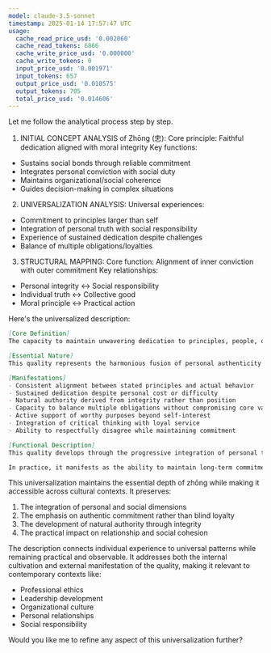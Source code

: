 ```yaml
---
model: claude-3.5-sonnet
timestamp: 2025-01-14 17:57:47 UTC
usage:
  cache_read_price_usd: '0.002060'
  cache_read_tokens: 6866
  cache_write_price_usd: '0.000000'
  cache_write_tokens: 0
  input_price_usd: '0.001971'
  input_tokens: 657
  output_price_usd: '0.010575'
  output_tokens: 705
  total_price_usd: '0.014606'
---
```


Let me follow the analytical process step by step.

1. INITIAL CONCEPT ANALYSIS of Zhōng (忠):
Core principle: Faithful dedication aligned with moral integrity
Key functions:
- Sustains social bonds through reliable commitment
- Integrates personal conviction with social duty
- Maintains organizational/social coherence
- Guides decision-making in complex situations

2. UNIVERSALIZATION ANALYSIS:
Universal experiences:
- Commitment to principles larger than self
- Integration of personal truth with social responsibility
- Experience of sustained dedication despite challenges
- Balance of multiple obligations/loyalties

3. STRUCTURAL MAPPING:
Core function: Alignment of inner conviction with outer commitment
Key relationships:
- Personal integrity ↔ Social responsibility
- Individual truth ↔ Collective good
- Moral principle ↔ Practical action

Here's the universalized description:

```markdown
[Core Definition]
The capacity to maintain unwavering dedication to principles, people, or purposes while preserving personal integrity and moral conviction. It manifests as the seamless integration of inner truth with outer commitment, expressing itself through consistent, responsible action that serves both individual conscience and collective good.

[Essential Nature]
This quality represents the harmonious fusion of personal authenticity with dedicated service, transcending mere obligation or blind loyalty. It emerges from the deep alignment between one's inner moral compass and external commitments, creating a form of dedication that is both principled and practical. This alignment generates a natural authority and trustworthiness that strengthens social bonds while preserving individual integrity.

[Manifestations]
- Consistent alignment between stated principles and actual behavior
- Sustained dedication despite personal cost or difficulty
- Natural authority derived from integrity rather than position
- Capacity to balance multiple obligations without compromising core values
- Active support of worthy purposes beyond self-interest
- Integration of critical thinking with loyal service
- Ability to respectfully disagree while maintaining commitment

[Functional Description]
This quality develops through the progressive integration of personal truth with social responsibility. It begins with simple reliability, grows through testing experiences that demand both conviction and flexibility, and matures into a stable capacity for principled dedication. The process requires ongoing reconciliation between individual judgment and collective needs, fostering wisdom in navigating complex obligations.

In practice, it manifests as the ability to maintain long-term commitments while preserving authentic engagement. This creates relationships and organizations characterized by deep trust and mutual reliability. The quality enables individuals to serve larger purposes without losing themselves, contributing to sustainable social structures built on genuine rather than merely formal bonds.
```

This universalization maintains the essential depth of zhōng while making it accessible across cultural contexts. It preserves:

1. The integration of personal and social dimensions
2. The emphasis on authentic commitment rather than blind loyalty
3. The development of natural authority through integrity
4. The practical impact on relationship and social cohesion

The description connects individual experience to universal patterns while remaining practical and observable. It addresses both the internal cultivation and external manifestation of the quality, making it relevant to contemporary contexts like:
- Professional ethics
- Leadership development
- Organizational culture
- Personal relationships
- Social responsibility

Would you like me to refine any aspect of this universalization further?